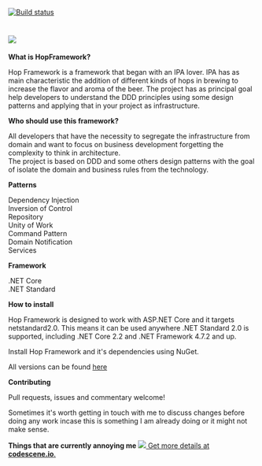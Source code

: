[![Build status](https://dev.azure.com/bixbytesolucoes/HopFramework/_apis/build/status/HopFramework-CI)](https://dev.azure.com/bixbytesolucoes/HopFramework/_build/latest?definitionId=1)

# <img src="https://i.imgur.com/viGfas1.jpg"/>

<b>What is HopFramework?</b>

Hop Framework is a framework that began with an IPA lover. IPA has as main characteristic the addition of different kinds of hops in brewing to increase the flavor and aroma of the beer. The project has as principal goal help developers to understand the DDD principles using some design patterns and applying that in your project as infrastructure.

<b>Who should use this framework?</b>

All developers that have the necessity to segregate the infrastructure from domain and want to focus on business development forgetting the complexity to think in architecture.<br/>
The project is based on DDD and some others design patterns with the goal of isolate the domain and business rules from the technology.

<b>Patterns</b>

Dependency Injection<br/>
Inversion of Control<br/>
Repository<br/>
Unity of Work<br/>
Command Pattern<br/>
Domain Notification<br/>
Services<br/>

<b>Framework</b>

.NET Core<br/>
.NET Standard<br/>

<b>How to install</b>

Hop Framework is designed to work with ASP.NET Core and it targets netstandard2.0. This means it can be used anywhere .NET Standard 2.0 is supported, including .NET Core 2.2 and .NET Framework 4.7.2 and up.<br/>

Install Hop Framework and it's dependencies using NuGet.<br/>

All versions can be found <a href="https://www.nuget.org/packages?q=Hop.Framework.">here</a><br/>

<b>Contributing</b>

Pull requests, issues and commentary welcome!<br/>

Sometimes it's worth getting in touch with me to discuss changes before doing any work incase this is something I am already doing or it might not make sense.<br/>

<b>Things that are currently annoying me</b>
[![](https://codescene.io/projects/4694/status.svg) Get more details at **codescene.io**.](https://codescene.io/projects/4694/jobs/latest-successful/results)

